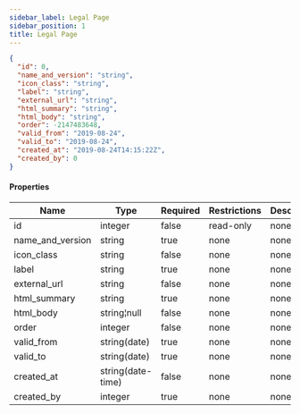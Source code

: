 ```yaml
---
sidebar_label: Legal Page
sidebar_position: 1
title: Legal Page
---
```


```json
{
  "id": 0,
  "name_and_version": "string",
  "icon_class": "string",
  "label": "string",
  "external_url": "string",
  "html_summary": "string",
  "html_body": "string",
  "order": -2147483648,
  "valid_from": "2019-08-24",
  "valid_to": "2019-08-24",
  "created_at": "2019-08-24T14:15:22Z",
  "created_by": 0
}

```

#### Properties

|Name|Type|Required|Restrictions|Description|
|---|---|---|---|---|
|id|integer|false|read-only|none|
|name_and_version|string|true|none|none|
|icon_class|string|false|none|none|
|label|string|true|none|none|
|external_url|string|false|none|none|
|html_summary|string|true|none|none|
|html_body|string¦null|false|none|none|
|order|integer|false|none|none|
|valid_from|string(date)|true|none|none|
|valid_to|string(date)|true|none|none|
|created_at|string(date-time)|false|none|none|
|created_by|integer|true|none|none|